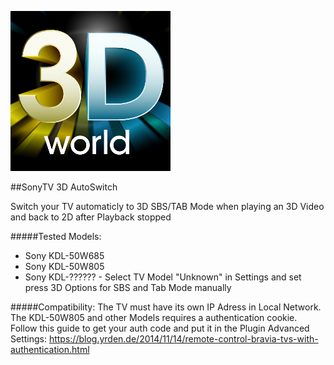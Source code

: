![](https://raw.githubusercontent.com/semool/service.auto3dmodesony/master/icon.png)

##SonyTV 3D AutoSwitch

Switch your TV automaticly to 3D SBS/TAB Mode when playing an 3D Video and back to 2D after Playback stopped

#####Tested Models:
- Sony KDL-50W685
- Sony KDL-50W805
- Sony KDL-?????? - Select TV Model "Unknown" in Settings and set press 3D Options for SBS and Tab Mode manually

#####Compatibility:
The TV must have its own IP Adress in Local Network.
The KDL-50W805 and other Models requires a authentication cookie.
Follow this guide to get your auth code and put it in the Plugin Advanced Settings:
https://blog.yrden.de/2014/11/14/remote-control-bravia-tvs-with-authentication.html
